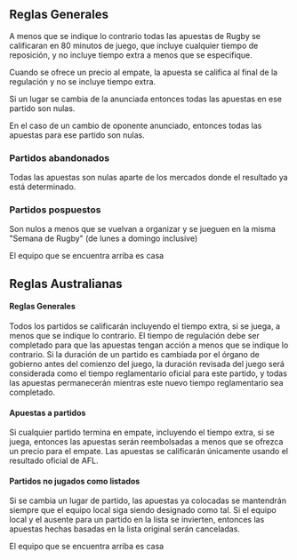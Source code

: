 ## Reglas Generales
A menos que se indique lo contrario todas las apuestas de Rugby se calificaran en 80 minutos de juego, que incluye cualquier tiempo de reposición, y no incluye tiempo extra a menos que se especifique.

Cuando se ofrece un precio al empate, la apuesta se califica al final de la regulación y no se incluye tiempo extra.

Si un lugar se cambia de la anunciada entonces todas las apuestas en ese partido son nulas.

En el caso de un cambio de oponente anunciado, entonces todas las apuestas para ese partido son nulas.

### Partidos abandonados
Todas las apuestas son nulas aparte de los mercados donde el resultado ya está determinado.

### Partidos pospuestos
Son nulos a menos que se vuelvan a organizar y se jueguen en la misma "Semana de Rugby" (de lunes a domingo inclusive)

El equipo que se encuentra arriba es casa

## Reglas Australianas
#### Reglas Generales
Todos los partidos se calificarán incluyendo el tiempo extra, si se juega, a menos que se indique lo contrario. El tiempo de regulación debe ser completado para que las apuestas tengan acción a menos que se indique lo contrario. Si la duración de un partido es cambiada por el órgano de gobierno antes del comienzo del juego, la duración revisada del juego será considerada como el tiempo reglamentario oficial para este partido, y todas las apuestas permanecerán mientras este nuevo tiempo reglamentario sea completado.

#### Apuestas a partidos
Si cualquier partido termina en empate, incluyendo el tiempo extra, si se juega, entonces las apuestas serán reembolsadas a menos que se ofrezca un precio para el empate. Las apuestas se calificarán únicamente usando el resultado oficial de AFL.

#### Partidos no jugados como listados
Si se cambia un lugar de partido, las apuestas ya colocadas se mantendrán siempre que el equipo local siga siendo designado como tal. Si el equipo local y el ausente para un partido en la lista se invierten, entonces las apuestas hechas basadas en la lista original serán canceladas.

El equipo que se encuentra arriba es casa

